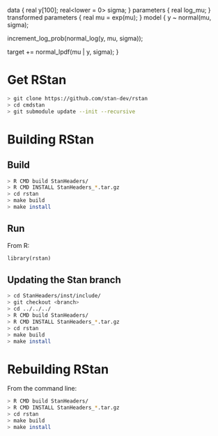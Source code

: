 data {
  real y[100];
  real<lower = 0> sigma;
}
parameters {
  real log_mu;
}
transformed parameters {
  real mu = exp(mu);
}
model {
  y ~ normal(mu, sigma);
  
  increment_log_prob(normal_log(y, mu, sigma));
  
  target += normal_lpdf(mu | y, sigma);
}


# Get RStan

```sh
> git clone https://github.com/stan-dev/rstan
> cd cmdstan
> git submodule update --init --recursive
```

# Building RStan

## Build

```sh
> R CMD build StanHeaders/
> R CMD INSTALL StanHeaders_*.tar.gz
> cd rstan
> make build
> make install
```

## Run

From R:
```python
library(rstan)
```

## Updating the Stan branch

```sh
> cd StanHeaders/inst/include/
> git checkout <branch>
> cd ../../../
> R CMD build StanHeaders/
> R CMD INSTALL StanHeaders_*.tar.gz
> cd rstan
> make build
> make install
```

# Rebuilding RStan
	
From the command line:

```sh
> R CMD build StanHeaders/
> R CMD INSTALL StanHeaders_*.tar.gz
> cd rstan
> make build
> make install
```